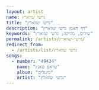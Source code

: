 ```yaml
---
layout: artist
name: גרשי שווארץ
title: "גרשי שווארץ"
description: "דף האמן גרשי שווארץ"
keywords: "שירים, מוזיקה, גרשי שווארץ"
permalink: /artists/גרשי-שווארץ/
redirect_from:
  - /artists/list/גרשי שווארץ
songs:
  - number: "49434"
    name: "טראפ טאנץ"
    album: "סינגלים"
    artist: "גרשי שווארץ"
---
```

